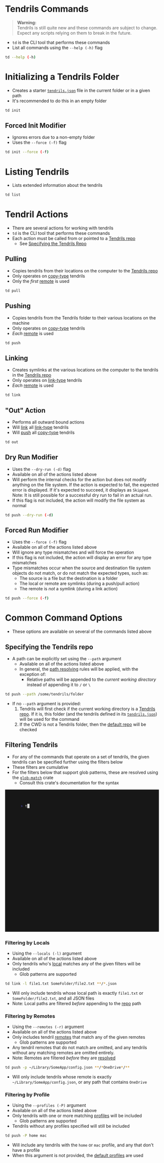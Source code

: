 # Tendrils Commands
> **Warning:**  
> Tendrils is still quite new and these commands are subject to change. Expect any scripts relying on them to break in the future.

- `td` is the CLI tool that performs these commands
- List all commands using the `--help (-h)` flag
``` bash
td --help (-h)
```

# Initializing a Tendrils Folder
- Creates a starter [`tendrils.json`](./configuration.md#tendrilsjson) file in the current folder or in a given path
- It's recommended to do this in an empty folder
``` bash
td init
```

## Forced Init Modifier
- Ignores errors due to a non-empty folder
- Uses the `--force (-f)` flag
```bash
td init --force (-f)
```

# Listing Tendrils
- Lists extended information about the tendrils
``` bash
td list
```

# Tendril Actions
- There are several actions for working with tendrils 
- `td` is the CLI tool that performs these commands
- Each action must be called from or pointed to a [Tendrils repo](../README.md#tendrils-repo)
    - See [Specifying the Tendrils Repo](#specifying-the-tendrils-repo)

## Pulling
- Copies tendrils from their locations on the computer to the [Tendrils repo](../README.md#tendrils-repo)
- Only operates on [copy-type](../README.md#copy-type-tendrils) tendrils
- Only the *first* [remote](./configuration.md#remotes) is used

```bash
td pull
```

## Pushing
- Copies tendrils from the Tendrils folder to their various locations on the machine
- Only operates on [copy-type](../README.md#copy-type-tendrils) tendrils
- *Each* [remote](./configuration.md#remotes) is used
```bash
td push
```

## Linking
- Creates symlinks at the various locations on the computer to the tendrils in the [Tendrils repo](../README.md#tendrils-repo)
- Only operates on [link-type](../README.md#link-type-tendrils) tendrils
- *Each* [remote](./configuration.md#remotes) is used
``` bash
td link
```

## "Out" Action
- Performs all outward bound actions
- Will [link](#linking) all [link-type](../README.md#link-type-tendrils) tendrils
- Will [push](#pushing) all [copy-type](../README.md#copy-type-tendrils) tendrils
``` bash
td out
```

## Dry Run Modifier
- Uses the `--dry-run (-d)` flag
- Available on all of the actions listed above
- Will perform the internal checks for the action but does not modify anything on the file system. If the action is expected to fail, the expected error is displayed. If it's expected to succeed, it displays as `Skipped`. Note: It is still possible for a successful dry run to fail in an actual run.
- If this flag is not included, the action will modify the file system as normal
``` bash
td push --dry-run (-d)
```

## Forced Run Modifier
- Uses the `--force (-f)` flag
- Available on all of the actions listed above
- Will ignore any type mismatches and will force the operation
- If this flag is not included, the action will display an error for any type mismatches
- Type mismatches occur when the source and destination file system objects do not match, or do not match the expected types, such as:
    - The source is a file but the destination is a folder
    - The local or remote are symlinks (during a push/pull action)
    - The remote is *not* a symlink (during a link action)
``` bash
td push --force (-f)
```

# Common Command Options
- These options are available on several of the commands listed above

## Specifying the Tendrils repo
- A path can be explicitly set using the `--path` argument
    - Available on all of the actions listed above
    - In general, the [path resolving](./configuration.md#path-resolving) rules will be applied, with the exception of:
        - Relative paths will be appended to the *current working directory* instead of appending it to `/` or `\`
``` bash
td push --path /some/tendrils/folder
```

- If no `--path` argument is provided:
    1. Tendrils will first check if the current working directory is a [Tendrils repo](../README.md#tendrils-repo). If it is, this folder (and the tendrils defined in its [`tendrils.json`](./configuration.md#tendrilsjson)) will be used for the command
    2. If the CWD is not a Tendrils folder, then the [default repo](./configuration.md#default-repo-path) will be checked

## Filtering Tendrils
- For any of the commands that operate on a set of tendrils, the given tendrils can be specified further using the filters below
- These filters are cumulative
- For the filters below that support glob patterns, these are resolved using the [`glob-match`](https://crates.io/crates/glob-match) crate
    - Consult this crate's documentation for the syntax

![](../assets/profiles-demo.gif)

### Filtering by Locals
- Using the `--locals (-l)` argument
- Available on all of the actions listed above
- Only tendrils who's [local](./configuration.md#local-path) matches any of the given filters will be included
    - Glob patterns are supported
``` bash
td link -l file1.txt SomeFolder/file2.txt **/*.json
```
- Will only include tendrils whose local path is exactly `file1.txt` or `SomeFolder/file2.txt`, and all JSON files
- Note: Local paths are filtered *before* appending to the [repo](../README.md#tendrils-repo) path

### Filtering by Remotes
- Using the `--remotes (-r)` argument
- Available on all of the actions listed above
- Only includes tendril [remotes](./configuration.md#remotes) that match any of the given remotes
    - Glob patterns are supported
- Any tendril remotes that do not match are omitted, and any tendrils without any matching remotes are omitted entirely.
- Note: Remotes are filtered *before* they are [resolved](./configuration.md#path-resolving)
``` bash
td push -p ~/Library/SomeApp/config.json **/*OneDrive*/**
```
- Will only include tendrils whose remote is exactly `~/Library/SomeApp/config.json`, or any path that contains `OneDrive`

### Filtering by Profile
- Using the `--profiles (-P)` argument
- Available on all of the actions listed above
- Only tendrils with one or more matching [profiles](./configuration.md#profiles) will be included
    - Glob patterns are supported
- Tendrils without any profiles specified will still be included
``` bash
td push -P home mac
```
- Will include any tendrils with the `home` or `mac` profile, and any that don't have a profile
- When this argument is not provided, the [default profiles](./configuration.md#default-profiles) are used
